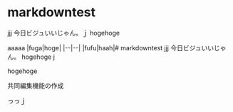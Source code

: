 # markdowntest
jjj
今日ビジュいいじゃん。ｊ
hogehoge

aaaaa
|fuga|hoge|
|--|--|
|fufu|haah|# markdowntest
jjj
今日ビジュいいじゃん。
hogehoge
j

hogehoge

共同編集機能の作成

っっｊ